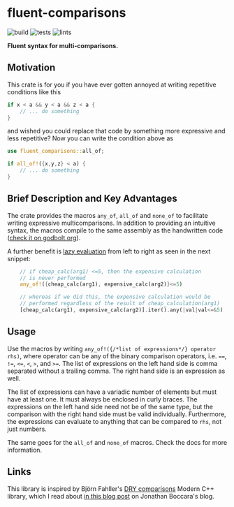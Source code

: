 # fluent-comparisons
![build](https://github.com/geo-ant/fluent-comparisons/workflows/build/badge.svg?branch=main)
![tests](https://github.com/geo-ant/fluent-comparisons/workflows/tests/badge.svg?branch=main)
![lints](https://github.com/geo-ant/fluent-comparisons/workflows/lints/badge.svg?branch=main)

**Fluent syntax for multi-comparisons.**

## Motivation

This crate is for you if you have ever gotten annoyed at writing repetitive conditions like this

```rust
if x < a && y < a && z < a {
    // ... do something
}
``` 
and wished you could replace that code by something more expressive and less repetitive? Now you can write the condition above as
```rust
use fluent_comparisons::all_of;

if all_of!({x,y,z} < a) {
    // ... do something
}
``` 

## Brief Description and Key Advantages

The crate provides the macros `any_of`, `all_of` and `none_of` to facilitate writing expressive multicomparisons. In addition to providing an intuitive syntax, the macros compile to the same assembly as the handwritten code ([check it on godbolt.org](https://godbolt.org/z/M3494a6Mc)).

A further benefit is [lazy evaluation](https://doc.rust-lang.org/reference/expressions/operator-expr.html#lazy-boolean-operators) from left to right as seen in the next snippet:

```rust
    // if cheap_calc(arg1) <=5, then the expensive calculation
    // is never performed
    any_of!({cheap_calc(arg1), expensive_calc(arg2)}<=5)

    // whereas if we did this, the expensive calculation would be
    // performed regardless of the result of cheap_calculation(arg1)
    [cheap_calc(arg1), expensive_calc(arg2)].iter().any(|val|val<=&5)
```

## Usage

Use the macros by writing `any_of!({/*list of expressions*/} operator rhs)`, where operator can be any of the binary comparison operators, i.e. `==`, `!=`, `<=`, `<`, `>`, and `>=`. The list of expressions on the left hand side is comma separated without a trailing comma. The right hand side is an expression as well.

The list of expressions can have a variadic number of elements but must have at least one. It must always be enclosed in curly braces. The expressions on the left hand side need not be of the same type, but the comparison with the right hand side must be valid individually. Furthermore, the expressions can evaluate to anything that can be compared to `rhs`, not just numbers. 

The same goes for the `all_of` and `none_of` macros. Check the docs for more information.

## Links

This library is inspired by Björn Fahller's [DRY comparisons](https://github.com/rollbear/dry-comparisons) Modern C++ library, which I read about [in this blog post](https://www.fluentcpp.com/2020/01/03/dry-comparisons-a-c-library-to-shorten-redundant-if-statements/) on Jonathan Boccara's blog.